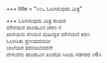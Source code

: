 +++
title = "೦೦೬ ಓಲಗಿಸುವುದು ಮಿತ್ರ"

+++
ಓಲಗಿಸುವುದು ಮಿತ್ರ ರಾಯರ  
ಮೌಳಿಮಣಿ ಪಾಂಡುವಿನ ಚರಣ ನ  
ಖಾಳಿಯನು ಸೆಣಸುವ ಮಹೀಶ್ವರ ಮೌಳಿಮಣಿ ಕಿರಣ   
ಓಲಗಿಸಿತು ಪ್ರಣಯದಮರೀ  
ಬಾಲೆಯರ ಪದನಖವನದನೇ   
ವೇಳುವೆನು ಪಾಂಡುವಿನ ಖಂಡೆಯ ಸಿರಿಯ ಸಡಗರವ     ॥6॥